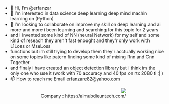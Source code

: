 - 👋 Hi, I’m @erfanzar
- 👀 I’m interested in data science deep learning deep mind machin learning on (Python)
- 💞️ I’m looking to collaborate on improve my skill on deep learning and ai more and more i been learning and searching for this topic for 2 years
-   and i invented some kind of NN (neural Network) for my self and some kind of reseach they aren't fast enought and they'r only work with L1Loss or MseLoss
-   functions but im still trying to develop them they'r acctually working nice on some topics like patern finding some kind of mixing Rnn and Cnn Together
-   and finaly i have created an object detection library but i think im the only one who use it (work with 70 accuracy and 40 fps on rtx 2080 ti :| )
- 📫 How to reach me Email erfanzare82@yahoo.com



<div align="center">
<img style="margin-left:50%" src='https://almubdieuntech.com/images/OUR-TEAM/ERFAN.jpg'/>
</div>
<div align="center">
Company : https://almubdieuntech.com/
</div>
